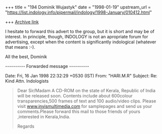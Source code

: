 +++
title = "194 Dominik Wujastyk"
date = "1998-01-19"
upstream_url = "https://list.indology.info/pipermail/indology/1998-January/010412.html"

+++
[Archive link](https://list.indology.info/pipermail/indology/1998-January/010412.html)

I hesitate to forward this advert to the group, but it is short and may be
of interest.  In principle, though, INDOLOGY is not an apropriate forum
for advertising, except when the content is significantly indological
(whatever that means :-).

All the best,
Dominik

---------- Forwarded message ----------


Date: Fri, 16 Jan 1998 22:32:29 +0530 (IST)
From: "HARI.M.R" <mrhari at md2.vsnl.net.in>
Subject: Re: Kind Attn. Indologists

> Dear Sir/Madam
> A CD-ROM on the state of Kerala, Republic of India will be released
> soon.
> Contents include about 600colour transparencies,500 frames of text and
> 100 audio/video clips.
> Please visit    www.invismultimedia.com  for samplepages  and send us
> your
> comments.Please forward this mail to those friends of yours ,interested
> in
> Kerala,India.
>
> Regards





